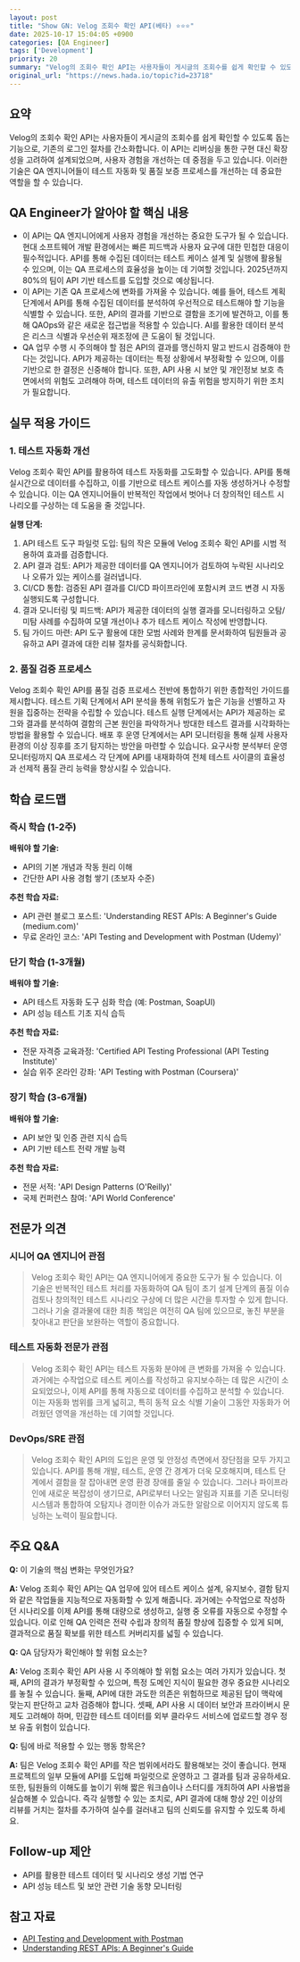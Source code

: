 ```yaml
---
layout: post
title: "Show GN: Velog 조회수 확인 API(베타) ⭐⭐⭐"
date: 2025-10-17 15:04:05 +0900
categories: [QA Engineer]
tags: ['Development']
priority: 20
summary: "Velog의 조회수 확인 API는 사용자들이 게시글의 조회수를 쉽게 확인할 수 있도록 돕는 기능으로, 기존의 로그인 절차를 간소화합니다. 이 API는 리버싱을 통한 구현 대신 확장성을 고려하여 설계되었으며, 사용자 경험을 개선하는 데 중점을 두고 있습니다. 이러한 기술은 QA 엔지니어들이 테스트 자동화 및 품질 보증 프로세스를 개선하는 데 중요한 역할을 할 수 있습니다."
original_url: "https://news.hada.io/topic?id=23718"
---
```


## 요약

Velog의 조회수 확인 API는 사용자들이 게시글의 조회수를 쉽게 확인할 수 있도록 돕는 기능으로, 기존의 로그인 절차를 간소화합니다. 이 API는 리버싱을 통한 구현 대신 확장성을 고려하여 설계되었으며, 사용자 경험을 개선하는 데 중점을 두고 있습니다. 이러한 기술은 QA 엔지니어들이 테스트 자동화 및 품질 보증 프로세스를 개선하는 데 중요한 역할을 할 수 있습니다.

## QA Engineer가 알아야 할 핵심 내용

- 이 API는 QA 엔지니어에게 사용자 경험을 개선하는 중요한 도구가 될 수 있습니다. 현대 소프트웨어 개발 환경에서는 빠른 피드백과 사용자 요구에 대한 민첩한 대응이 필수적입니다. API를 통해 수집된 데이터는 테스트 케이스 설계 및 실행에 활용될 수 있으며, 이는 QA 프로세스의 효율성을 높이는 데 기여할 것입니다. 2025년까지 80%의 팀이 API 기반 테스트를 도입할 것으로 예상됩니다.
- 이 API는 기존 QA 프로세스에 변화를 가져올 수 있습니다. 예를 들어, 테스트 계획 단계에서 API를 통해 수집된 데이터를 분석하여 우선적으로 테스트해야 할 기능을 식별할 수 있습니다. 또한, API의 결과를 기반으로 결함을 조기에 발견하고, 이를 통해 QAOps와 같은 새로운 접근법을 적용할 수 있습니다. AI를 활용한 데이터 분석은 리스크 식별과 우선순위 재조정에 큰 도움이 될 것입니다.
- QA 업무 수행 시 주의해야 할 점은 API의 결과를 맹신하지 말고 반드시 검증해야 한다는 것입니다. API가 제공하는 데이터는 특정 상황에서 부정확할 수 있으며, 이를 기반으로 한 결정은 신중해야 합니다. 또한, API 사용 시 보안 및 개인정보 보호 측면에서의 위험도 고려해야 하며, 테스트 데이터의 유출 위험을 방지하기 위한 조치가 필요합니다.

## 실무 적용 가이드

### 1. 테스트 자동화 개선

Velog 조회수 확인 API를 활용하여 테스트 자동화를 고도화할 수 있습니다. API를 통해 실시간으로 데이터를 수집하고, 이를 기반으로 테스트 케이스를 자동 생성하거나 수정할 수 있습니다. 이는 QA 엔지니어들이 반복적인 작업에서 벗어나 더 창의적인 테스트 시나리오를 구상하는 데 도움을 줄 것입니다.

**실행 단계:**

1. API 테스트 도구 파일럿 도입: 팀의 작은 모듈에 Velog 조회수 확인 API를 시범 적용하여 효과를 검증합니다.
2. API 결과 검토: API가 제공한 데이터를 QA 엔지니어가 검토하여 누락된 시나리오나 오류가 있는 케이스를 걸러냅니다.
3. CI/CD 통합: 검증된 API 결과를 CI/CD 파이프라인에 포함시켜 코드 변경 시 자동 실행되도록 구성합니다.
4. 결과 모니터링 및 피드백: API가 제공한 데이터의 실행 결과를 모니터링하고
오탐/미탐 사례를 수집하여 모델 개선이나 추가 테스트 케이스 작성에 반영합니다.
5. 팀 가이드 마련: API 도구 활용에 대한 모범 사례와 한계를 문서화하여 팀원들과 공유하고
API 결과에 대한 리뷰 절차를 공식화합니다.

### 2. 품질 검증 프로세스

Velog 조회수 확인 API를 품질 검증 프로세스 전반에 통합하기 위한 종합적인 가이드를 제시합니다. 테스트 기획 단계에서 API 분석을 통해 위험도가 높은 기능을 선별하고 자원을 집중하는 전략을 수립할 수 있습니다. 테스트 실행 단계에서는 API가 제공하는 로그와 결과를 분석하여 결함의 근본 원인을 파악하거나 방대한 테스트 결과를 시각화하는 방법을 활용할 수 있습니다. 배포 후 운영 단계에서는 API 모니터링을 통해 실제 사용자 환경의 이상 징후를 조기 탐지하는 방안을 마련할 수 있습니다. 요구사항 분석부터 운영 모니터링까지 QA 프로세스 각 단계에 API를 내재화하여 전체 테스트 사이클의 효율성과 선제적 품질 관리 능력을 향상시킬 수 있습니다.

## 학습 로드맵

### 즉시 학습 (1-2주)

**배워야 할 기술:**
- API의 기본 개념과 작동 원리 이해
- 간단한 API 사용 경험 쌓기 (초보자 수준)

**추천 학습 자료:**
- API 관련 블로그 포스트: 'Understanding REST APIs: A Beginner's Guide (medium.com)'
- 무료 온라인 코스: 'API Testing and Development with Postman (Udemy)'

### 단기 학습 (1-3개월)

**배워야 할 기술:**
- API 테스트 자동화 도구 심화 학습 (예: Postman, SoapUI)
- API 성능 테스트 기초 지식 습득

**추천 학습 자료:**
- 전문 자격증 교육과정: 'Certified API Testing Professional (API Testing Institute)'
- 실습 위주 온라인 강좌: 'API Testing with Postman (Coursera)'

### 장기 학습 (3-6개월)

**배워야 할 기술:**
- API 보안 및 인증 관련 지식 습득
- API 기반 테스트 전략 개발 능력

**추천 학습 자료:**
- 전문 서적: 'API Design Patterns (O'Reilly)'
- 국제 컨퍼런스 참여: 'API World Conference'

## 전문가 의견

### 시니어 QA 엔지니어 관점

> Velog 조회수 확인 API는 QA 엔지니어에게 중요한 도구가 될 수 있습니다. 이 기술은 반복적인 테스트 처리를 자동화하여 QA 팀이 초기 설계 단계의 품질 이슈 검토나 창의적인 테스트 시나리오 구상에 더 많은 시간을 투자할 수 있게 합니다. 그러나 기술 결과물에 대한 최종 책임은 여전히 QA 팀에 있으므로, 놓친 부분을 찾아내고 판단을 보완하는 역할이 중요합니다.

### 테스트 자동화 전문가 관점

> Velog 조회수 확인 API는 테스트 자동화 분야에 큰 변화를 가져올 수 있습니다. 과거에는 수작업으로 테스트 케이스를 작성하고 유지보수하는 데 많은 시간이 소요되었으나, 이제 API를 통해 자동으로 데이터를 수집하고 분석할 수 있습니다. 이는 자동화 범위를 크게 넓히고, 특히 동적 요소 식별 기술이 그동안 자동화가 어려웠던 영역을 개선하는 데 기여할 것입니다.

### DevOps/SRE 관점

> Velog 조회수 확인 API의 도입은 운영 및 안정성 측면에서 장단점을 모두 가지고 있습니다. API를 통해 개발, 테스트, 운영 간 경계가 더욱 모호해지며, 테스트 단계에서 결함을 잘 잡아내면 운영 환경 장애를 줄일 수 있습니다. 그러나 파이프라인에 새로운 복잡성이 생기므로, API로부터 나오는 알림과 지표를 기존 모니터링 시스템과 통합하여 오탐지나 경미한 이슈가 과도한 알람으로 이어지지 않도록 튜닝하는 노력이 필요합니다.

## 주요 Q&A

**Q:** 이 기술의 핵심 변화는 무엇인가요?

**A:** Velog 조회수 확인 API는 QA 업무에 있어 테스트 케이스 설계, 유지보수, 결함 탐지와 같은 작업들을 지능적으로 자동화할 수 있게 해줍니다. 과거에는 수작업으로 작성하던 시나리오를 이제 API를 통해 대량으로 생성하고, 실행 중 오류를 자동으로 수정할 수 있습니다. 이로 인해 QA 인력은 전략 수립과 창의적 품질 향상에 집중할 수 있게 되며, 결과적으로 품질 확보를 위한 테스트 커버리지를 넓힐 수 있습니다.

**Q:** QA 담당자가 확인해야 할 위험 요소는?

**A:** Velog 조회수 확인 API 사용 시 주의해야 할 위험 요소는 여러 가지가 있습니다. 첫째, API의 결과가 부정확할 수 있으며, 특정 도메인 지식이 필요한 경우 중요한 시나리오를 놓칠 수 있습니다. 둘째, API에 대한 과도한 의존은 위험하므로 제공된 답이 맥락에 맞는지 판단하고 교차 검증해야 합니다. 셋째, API 사용 시 데이터 보안과 프라이버시 문제도 고려해야 하며, 민감한 테스트 데이터를 외부 클라우드 서비스에 업로드할 경우 정보 유출 위험이 있습니다.

**Q:** 팀에 바로 적용할 수 있는 행동 항목은?

**A:** 팀은 Velog 조회수 확인 API를 작은 범위에서라도 활용해보는 것이 좋습니다. 현재 프로젝트의 일부 모듈에 API를 도입해 파일럿으로 운영하고 그 결과를 팀과 공유하세요. 또한, 팀원들의 이해도를 높이기 위해 짧은 워크숍이나 스터디를 개최하여 API 사용법을 실습해볼 수 있습니다. 즉각 실행할 수 있는 조치로, API 결과에 대해 항상 2인 이상의 리뷰를 거치는 절차를 추가하여 실수를 걸러내고 팀의 신뢰도를 유지할 수 있도록 하세요.

## Follow-up 제안

- API를 활용한 테스트 데이터 및 시나리오 생성 기법 연구
- API 성능 테스트 및 보안 관련 기술 동향 모니터링

## 참고 자료

- [API Testing and Development with Postman](https://www.udemy.com/course/api-testing-and-development-with-postman/)
- [Understanding REST APIs: A Beginner's Guide](https://medium.com/@yourname/understanding-rest-apis-a-beginners-guide-123456)
